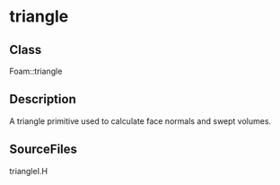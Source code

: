 # triangle 
## Class
Foam::triangle

## Description
A triangle primitive used to calculate face normals and swept volumes.

## SourceFiles
triangleI.H

